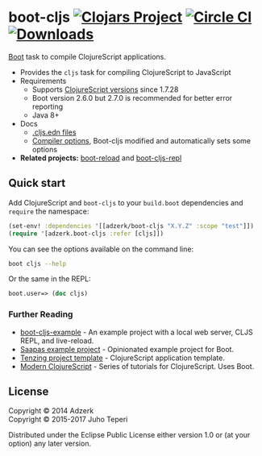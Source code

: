 # boot-cljs [![Clojars Project](https://img.shields.io/clojars/v/adzerk/boot-cljs.svg)](https://clojars.org/adzerk/boot-cljs) [![Circle CI](https://circleci.com/gh/boot-clj/boot-cljs.svg?style=shield)](https://circleci.com/gh/boot-clj/boot-cljs) [![Downloads](https://jarkeeper.com/adzerk/boot-cljs/downloads.svg)](https://jarkeeper.com/adzerk/boot-cljs)

[Boot](http://boot-clj.com/) task to compile ClojureScript applications.

* Provides the `cljs` task for compiling ClojureScript to JavaScript
* Requirements
    * Supports [ClojureScript versions](https://github.com/clojure/clojurescript/blob/master/changes.md) since 1.7.28
    * Boot version 2.6.0 but 2.7.0 is recommended for better error reporting
    * Java 8+
* Docs
    * [.cljs.edn files](docs/cljs.edn.md)
    * [Compiler options](docs/compiler-options.md), Boot-cljs modified and automatically sets some options
* **Related projects:** [boot-reload](https://github.com/adzerk-oss/boot-reload) and [boot-cljs-repl](https://github.com/adzerk-oss/boot-cljs-repl)

## Quick start

Add ClojureScript and `boot-cljs` to your `build.boot` dependencies and `require` the namespace:

```clj
(set-env! :dependencies '[[adzerk/boot-cljs "X.Y.Z" :scope "test"]])
(require '[adzerk.boot-cljs :refer [cljs]])
```

You can see the options available on the command line:

```bash
boot cljs --help
```

Or the same in the REPL:

```clj
boot.user=> (doc cljs)
```

### Further Reading

- [boot-cljs-example](https://github.com/adzerk/boot-cljs-example) - An example project with a local web server, CLJS REPL, and live-reload.
- [Saapas example project](https://github.com/Deraen/saapas) - Opinionated example project for Boot.
- [Tenzing project template](https://github.com/martinklepsch/tenzing) - ClojureScript application template.
- [Modern ClojureScript](https://github.com/magomimmo/modern-cljs) - Series of tutorials for ClojureScript. Uses Boot.


## License

Copyright © 2014 Adzerk<br>
Copyright © 2015-2017 Juho Teperi

Distributed under the Eclipse Public License either version 1.0 or (at
your option) any later version.
